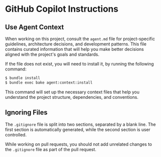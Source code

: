 # GitHub Copilot Instructions

## Use Agent Context

When working on this project, consult the `agent.md` file for project-specific guidelines, architecture decisions, and development patterns. This file contains curated information that will help you make better decisions aligned with the project's goals and standards.

If the file does not exist, you will need to install it, by running the following command:

```bash
$ bundle install
$ bundle exec bake agent:context:install
```

This command will set up the necessary context files that help you understand the project structure, dependencies, and conventions.

## Ignoring Files

The `.gitignore` file is split into two sections, separated by a blank line. The first section is automatically generated, while the second section is user controlled.

While working on pull requests, you should not add unrelated changes to the `.gitignore` file as part of the pull request.
